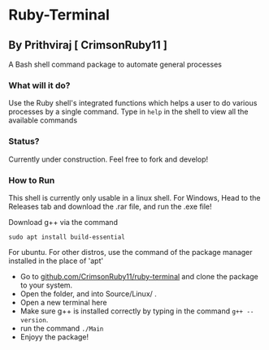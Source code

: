 # Ruby-Terminal
## By Prithviraj [ CrimsonRuby11 ]
A Bash shell command package to automate general processes

### What will it do?
Use the Ruby shell's integrated functions which helps a user to do various processes by a single command. Type in `help` in the shell to view all the available commands

### Status?
Currently under construction. Feel free to fork and develop!

### How to Run
This shell is currently only usable in a linux shell. For Windows, Head to the Releases tab and download the .rar file, and run the .exe file!

Download g++ via the command


 `sudo apt install build-essential` 
 
 For ubuntu. For other distros, use the command of the package manager installed in the place of 'apt'
 - Go to [github.com/CrimsonRuby11/ruby-terminal](www.github.com/CrimsonRuby11/ruby-terminal) and clone the package to your system.
 - Open the folder, and into Source/Linux/ .
 - Open a new terminal here
 - Make sure g++ is installed correctly by typing in the command `g++ --version`.
 - run the command `./Main`
 - Enjoyy the package!
